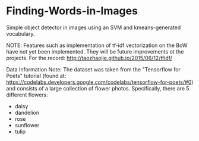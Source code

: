 # Finding-Words-in-Images
Simple object detector in images using an SVM and kmeans-generated vocabulary.

NOTE: Features such as implementation of tf-idf vectorization on the BoW have not yet been implemented. They will be future improvements ot the projects. For the record: http://taozhaojie.github.io/2015/06/12/tfidf/

Data Information Note:
The dataset was taken from the "Tensorflow for Poets" tutorial (found at: https://codelabs.developers.google.com/codelabs/tensorflow-for-poets/#0) and consists of a large collection of flower photos. Specifically, there are 5 different flowers:
 - daisy
 - dandelion
 - rose
 - sunflower
 - tulip
